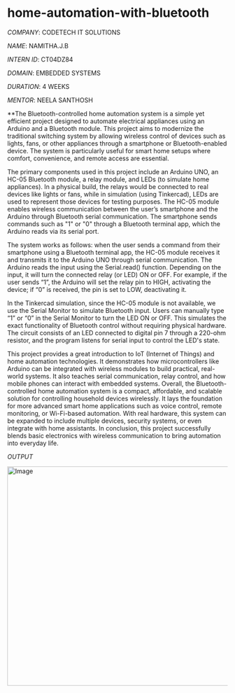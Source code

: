 # home-automation-with-bluetooth

*COMPANY*: CODETECH IT SOLUTIONS

*NAME*: NAMITHA.J.B

*INTERN ID*: CT04DZ84

*DOMAIN*: EMBEDDED SYSTEMS 

*DURATION*: 4 WEEKS

*MENTOR*: NEELA SANTHOSH

**The Bluetooth-controlled home automation system is a simple yet efficient project designed to automate electrical appliances using an Arduino and a Bluetooth module. This project aims to modernize the traditional switching system by allowing wireless control of devices such as lights, fans, or other appliances through a smartphone or Bluetooth-enabled device. The system is particularly useful for smart home setups where comfort, convenience, and remote access are essential.

The primary components used in this project include an Arduino UNO, an HC-05 Bluetooth module, a relay module, and LEDs (to simulate home appliances). In a physical build, the relays would be connected to real devices like lights or fans, while in simulation (using Tinkercad), LEDs are used to represent those devices for testing purposes. The HC-05 module enables wireless communication between the user’s smartphone and the Arduino through Bluetooth serial communication. The smartphone sends commands such as "1" or "0" through a Bluetooth terminal app, which the Arduino reads via its serial port.

The system works as follows: when the user sends a command from their smartphone using a Bluetooth terminal app, the HC-05 module receives it and transmits it to the Arduino UNO through serial communication. The Arduino reads the input using the Serial.read() function. Depending on the input, it will turn the connected relay (or LED) ON or OFF. For example, if the user sends “1”, the Arduino will set the relay pin to HIGH, activating the device; if “0” is received, the pin is set to LOW, deactivating it.

In the Tinkercad simulation, since the HC-05 module is not available, we use the Serial Monitor to simulate Bluetooth input. Users can manually type “1” or “0” in the Serial Monitor to turn the LED ON or OFF. This simulates the exact functionality of Bluetooth control without requiring physical hardware. The circuit consists of an LED connected to digital pin 7 through a 220-ohm resistor, and the program listens for serial input to control the LED's state.

This project provides a great introduction to IoT (Internet of Things) and home automation technologies. It demonstrates how microcontrollers like Arduino can be integrated with wireless modules to build practical, real-world systems. It also teaches serial communication, relay control, and how mobile phones can interact with embedded systems.
Overall, the Bluetooth-controlled home automation system is a compact, affordable, and scalable solution for controlling household devices wirelessly. It lays the foundation for more advanced smart home applications such as voice control, remote monitoring, or Wi-Fi-based automation. With real hardware, this system can be expanded to include multiple devices, security systems, or even integrate with home assistants. In conclusion, this project successfully blends basic electronics with wireless communication to bring automation into everyday life.


*OUTPUT*

<img width="1366" height="501" alt="Image" src="https://github.com/user-attachments/assets/84879402-913f-40ca-8532-dd3a61ceae44" />
